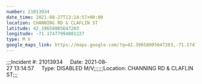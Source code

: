 ```yaml
---
number: 21013934
date_time: 2021-08-27T13:14:57+00:00
location: CHANNING RD & CLAFLIN ST
latitude: 42.39658005647203
longitude: -71.17477994001227
type: M V
google_maps_link: https://maps.google.com/?q=42.39658005647203,-71.17477994001227
---
```


;;;Incident #: 21013934     Date: 2021‐08‐27 13:14:57     Type: DISABLED M/V;;;;;;Location: CHANNING RD & CLAFLIN ST;;;
